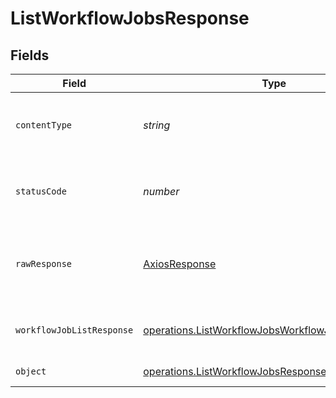 # ListWorkflowJobsResponse


## Fields

| Field                                                                                                                           | Type                                                                                                                            | Required                                                                                                                        | Description                                                                                                                     |
| ------------------------------------------------------------------------------------------------------------------------------- | ------------------------------------------------------------------------------------------------------------------------------- | ------------------------------------------------------------------------------------------------------------------------------- | ------------------------------------------------------------------------------------------------------------------------------- |
| `contentType`                                                                                                                   | *string*                                                                                                                        | :heavy_check_mark:                                                                                                              | HTTP response content type for this operation                                                                                   |
| `statusCode`                                                                                                                    | *number*                                                                                                                        | :heavy_check_mark:                                                                                                              | HTTP response status code for this operation                                                                                    |
| `rawResponse`                                                                                                                   | [AxiosResponse](https://axios-http.com/docs/res_schema)                                                                         | :heavy_minus_sign:                                                                                                              | Raw HTTP response; suitable for custom response parsing                                                                         |
| `workflowJobListResponse`                                                                                                       | [operations.ListWorkflowJobsWorkflowJobListResponse](../../../sdk/models/operations/listworkflowjobsworkflowjoblistresponse.md) | :heavy_minus_sign:                                                                                                              | A paginated sequence of jobs.                                                                                                   |
| `object`                                                                                                                        | [operations.ListWorkflowJobsResponseBody](../../../sdk/models/operations/listworkflowjobsresponsebody.md)                       | :heavy_minus_sign:                                                                                                              | Error response.                                                                                                                 |